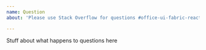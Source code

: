```yaml
---
name: Question
about: 'Please use Stack Overflow for questions #office-ui-fabric-react'

---
```


Stuff about what happens to questions here
